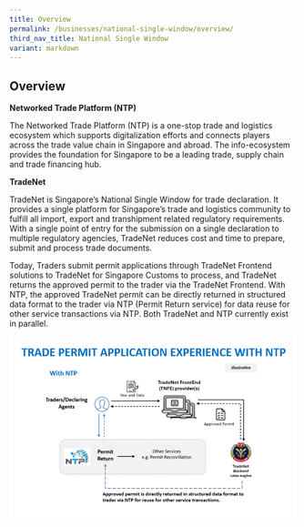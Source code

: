 ```yaml
---
title: Overview
permalink: /businesses/national-single-window/overview/
third_nav_title: National Single Window
variant: markdown
---
```

## Overview

**Networked Trade Platform (NTP)**

The Networked Trade Platform  (NTP) is a one-stop trade and logistics ecosystem which supports digitalization efforts and connects players across the trade value chain in Singapore and abroad. The info-ecosystem provides the foundation for Singapore to be a leading trade, supply chain and trade financing hub.

 

**TradeNet**

TradeNet is Singapore’s National Single Window for trade declaration. It provides a single platform for Singapore’s trade and logistics community to fulfill all import, export and transhipment related regulatory requirements. With a single point of entry for the submission on a single declaration to multiple regulatory agencies, TradeNet reduces cost and time to prepare, submit and process trade documents.

Today, Traders submit permit applications through TradeNet Frontend solutions to TradeNet for Singapore Customs to process, and TradeNet returns the approved permit to the trader via the TradeNet Frontend. With NTP, the approved TradeNet permit can be directly returned in structured data format to the trader via NTP (Permit Return service) for data reuse for other service transactions via NTP. Both TradeNet and NTP currently exist in parallel. 

![](/images/Trade_Permit_Application_Experience_with_NTP_002.png)